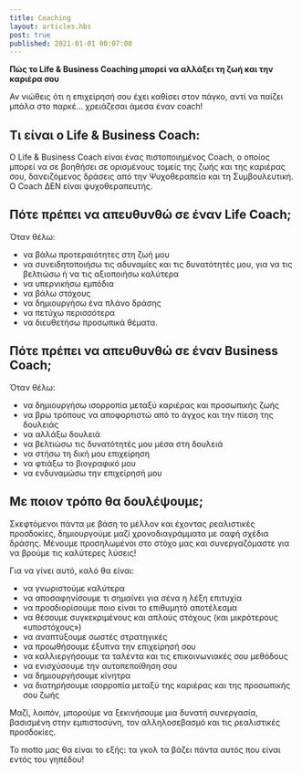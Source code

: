 ```yaml
---
title: Coaching
layout: articles.hbs
post: true
published: 2021-01-01 00:07:00
---
```


**Πώς το Life & Business Coaching μπορεί να αλλάξει τη ζωή και την καριέρα σου**

Αν νιώθεις ότι η επιχείρησή σου έχει καθίσει στον πάγκο, αντί να παίζει μπάλα στο παρκέ...
χρειάζεσαι άμεσα έναν coach!

## Τι είναι ο Life & Business Coach:

Ο Life & Business Coach είναι ένας πιστοποιημένος Coach, ο οποίος μπορεί να σε βοηθήσει σε ορισμένους τομείς της ζωής
και της καριέρας σου, δανειζόμενος δράσεις από την Ψυχοθεραπεία και τη Συμβουλευτική. Ο Coach ΔΕΝ είναι ψυχοθεραπευτής.

## Πότε πρέπει να απευθυνθώ σε έναν Life Coach;

Όταν θέλω:

* να βάλω προτεραιότητες στη ζωή μου
* να συνειδητοποιήσω τις αδυναμίες και τις δυνατότητές μου, για να τις βελτιώσω ή να τις αξιοποιήσω καλύτερα
* να υπερνικήσω εμπόδια
* να βάλω στόχους
* να δημιουργήσω ένα πλάνο δράσης
* να πετύχω περισσότερα
* να διευθετήσω προσωπικά θέματα.

## Πότε πρέπει να απευθυνθώ σε έναν Business Coach;

Όταν θέλω:

* να δημιουργήσω ισορροπία μεταξύ καριέρας και προσωπικής ζωής
* να βρω τρόπους να αποφορτιστώ από το άγχος και την πίεση της δουλειάς
* να αλλάξω δουλειά
* να βελτιώσω τις δυνατότητές μου μέσα στη δουλειά
* να στήσω τη δική μου επιχείρηση
* να φτιάξω το βιογραφικό μου
* να ενδυναμώσω την επιχείρησή μου

## Με ποιον τρόπο θα δουλέψουμε;

Σκεφτόμενοι πάντα με βάση το μέλλον και έχοντας ρεαλιστικές προσδοκίες, δημιουργούμε μαζί χρονοδιαγράμματα με σαφή
σχέδια δράσης. Μένουμε προσηλωμένοι στο στόχο μας και συνεργαζόμαστε για να βρούμε τις καλύτερες λύσεις!

Για να γίνει αυτό, καλό θα είναι:

* να γνωριστούμε καλύτερα
* να αποσαφηνίσουμε τι σημαίνει για σένα η λέξη επιτυχία
* να προσδιορίσουμε ποιο είναι το επιθυμητό αποτέλεσμα
* να θέσουμε συγκεκριμένους και απλούς στόχους (και μικρότερους «υποστόχους»)
* να αναπτύξουμε σωστές στρατηγικές
* να προωθήσουμε έξυπνα την επιχείρησή σου
* να καλλιεργήσουμε τα ταλέντα και τις επικοινωνιακές σου μεθόδους
* να ενισχύσουμε την αυτοπεποίθηση σου
* να δημιουργήσουμε κίνητρα
* να διατηρήσουμε ισορροπία μεταξύ της καριέρας και της προσωπικής σου ζωής

Μαζί, λοιπόν, μπορούμε να ξεκινήσουμε μια δυνατή συνεργασία, βασισμένη στην εμπιστοσύνη, τον αλληλοσεβασμό και τις
ρεαλιστικές προσδοκίες.

Το motto μας θα είναι το εξής:
τα γκολ τα βάζει πάντα
αυτός που είναι εντός του γηπέδου!